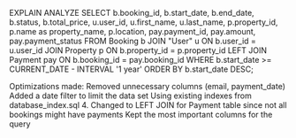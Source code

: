 EXPLAIN ANALYZE
SELECT 
    b.booking_id,
    b.start_date,
    b.end_date,
    b.status,
    b.total_price,
    u.user_id,
    u.first_name,
    u.last_name,
    p.property_id,
    p.name as property_name,
    p.location,
    pay.payment_id,
    pay.amount,
    pay.payment_status
FROM Booking b
JOIN "User" u ON b.user_id = u.user_id
JOIN Property p ON b.property_id = p.property_id
LEFT JOIN Payment pay ON b.booking_id = pay.booking_id
WHERE b.start_date >= CURRENT_DATE - INTERVAL '1 year'
ORDER BY b.start_date DESC;

Optimizations made:
Removed unnecessary columns (email, payment_date)
Added a date filter to limit the data set
Using existing indexes from database_index.sql
4. Changed to LEFT JOIN for Payment table since not all bookings might have payments
Kept the most important columns for the query